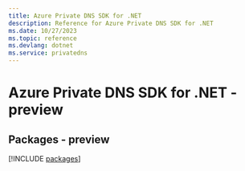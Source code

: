 ```yaml
---
title: Azure Private DNS SDK for .NET
description: Reference for Azure Private DNS SDK for .NET
ms.date: 10/27/2023
ms.topic: reference
ms.devlang: dotnet
ms.service: privatedns
---
```

# Azure Private DNS SDK for .NET - preview
## Packages - preview
[!INCLUDE [packages](private-dns-index.md)]